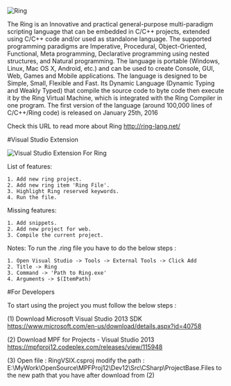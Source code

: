![Ring](http://ring-lang.sourceforge.net/thering.jpg)

The Ring is an Innovative and practical general-purpose multi-paradigm scripting language that can be embedded in C/C++ projects, extended using C/C++ code and/or used as standalone language. The supported programming paradigms are Imperative, Procedural, Object-Oriented, Functional, Meta programming, Declarative programming using nested structures, and Natural programming. The language is portable (Windows, Linux, Mac OS X, Android, etc.) and can be used to create Console, GUI, Web, Games and Mobile applications. The language is designed to be Simple, Small, Flexible and Fast. Its Dynamic Language (Dynamic Typing and Weakly Typed) that compile the source code to byte code then execute it by the Ring Virtual Machine, which is integrated with the Ring Compiler in one program. The first version of the language (around 100,000 lines of C/C++/Ring code) is released on January 25th, 2016

Check this URL to read more about Ring http://ring-lang.net/

#Visual Studio Extension

![Visual Studio Extension For Ring](http://ring-lang.sourceforge.net/ringvs.png)

List of features:

	1. Add new ring project.
	2. Add new ring item 'Ring File'.
	3. Highlight Ring reserved keywords.
	4. Run the file.
	
Missing features:

	1. Add snippets.
	2. Add new project for web.
	3. Compile the current project.
	
Notes: To run the .ring file you have to do the below steps :

	1. Open Visual Studio -> Tools -> External Tools -> Click Add
	2. Title -> Ring 
	3. Command -> 'Path to Ring.exe'
	4. Arguments -> $(ItemPath)

#For Developers

To start using the project you must follow the below steps :

(1) Download Microsoft Visual Studio 2013 SDK 
https://www.microsoft.com/en-us/download/details.aspx?id=40758

(2) Download MPF for Projects - Visual Studio 2013
https://mpfproj12.codeplex.com/releases/view/115948

(3) Open file : RingVSIX.csproj
modify the path : E:\MyWork\OpenSource\MPFProj12\Dev12\Src\CSharp\ProjectBase.Files
to the new path that you have after download from (2)
